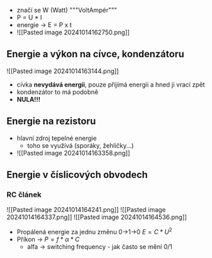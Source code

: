 - značí se W (Watt) """VoltAmpér"""
- P = U * I
- energie -> E = P x t 
- ![[Pasted image 20241014162750.png]]
## Energie a výkon na cívce, kondenzátoru
![[Pasted image 20241014163144.png]]
- cívka **nevydává energii**, pouze přijímá energii a hned ji vrací zpět
- kondenzátor to má podobně
- **NULA!!!**
## Energie na rezistoru
- hlavní zdroj tepelné energie
	- toho se využívá (sporáky, žehličky...)
- ![[Pasted image 20241014163358.png]]
## Energie v číslicových obvodech
### RC článek
![[Pasted image 20241014164241.png]]
![[Pasted image 20241014164337.png]]
![[Pasted image 20241014164536.png]]
- Propálená energie za jednu změnu 0->1->0 $E = C * U^2$
- Příkon -> $P = f * \alpha * C$
	- alfa -> switching frequency - jak často se mění 0/1
